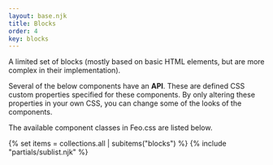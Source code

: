 ```yaml
---
layout: base.njk
title: Blocks
order: 4
key: blocks
---
```


A limited set of blocks (mostly based on basic HTML elements,
but are more complex in their implementation).

Several of the below components have an **API**. These are defined CSS custom properties specified for these components. By only altering these properties in your own CSS, you can change some of the looks of the components.

The available component classes in Feo.css are listed below.

{% set items = collections.all | subitems("blocks") %}
{% include "partials/sublist.njk" %}
